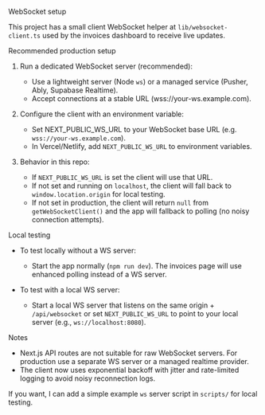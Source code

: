 WebSocket setup

This project has a small client WebSocket helper at `lib/websocket-client.ts` used by the invoices dashboard to receive live updates.

Recommended production setup

1. Run a dedicated WebSocket server (recommended):
   - Use a lightweight server (Node `ws`) or a managed service (Pusher, Ably, Supabase Realtime).
   - Accept connections at a stable URL (wss://your-ws.example.com).

2. Configure the client with an environment variable:
   - Set NEXT_PUBLIC_WS_URL to your WebSocket base URL (e.g. `wss://your-ws.example.com`).
   - In Vercel/Netlify, add `NEXT_PUBLIC_WS_URL` to environment variables.

3. Behavior in this repo:
   - If `NEXT_PUBLIC_WS_URL` is set the client will use that URL.
   - If not set and running on `localhost`, the client will fall back to `window.location.origin` for local testing.
   - If not set in production, the client will return `null` from `getWebSocketClient()` and the app will fallback to polling (no noisy connection attempts).

Local testing

- To test locally without a WS server:
  - Start the app normally (`npm run dev`). The invoices page will use enhanced polling instead of a WS server.

- To test with a local WS server:
  - Start a local WS server that listens on the same origin + `/api/websocket` or set `NEXT_PUBLIC_WS_URL` to point to your local server (e.g., `ws://localhost:8080`).

Notes

- Next.js API routes are not suitable for raw WebSocket servers. For production use a separate WS server or a managed realtime provider.
- The client now uses exponential backoff with jitter and rate-limited logging to avoid noisy reconnection logs.

If you want, I can add a simple example `ws` server script in `scripts/` for local testing.